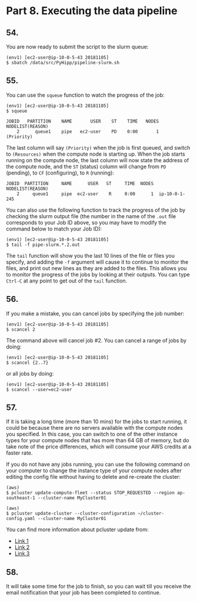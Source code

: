 # Part 8. Executing the data pipeline

## 54.
You are now ready to submit the script to the slurm queue:

```shell
(env1) [ec2-user@ip-10-0-5-43 20181105]
$ sbatch /data/src/PyHipp/pipeline-slurm.sh
```

## 55.
You can use the `squeue` function to watch the progress of the job:

```shell
(env1) [ec2-user@ip-10-0-5-43 20181105]
$ squeue

JOBID   PARTITION    NAME       USER    ST    TIME   NODES  NODELIST(REASON)
    2      queue1    pipe   ec2-user    PD    0:00       1        (Priority)
```

The last column will say `(Priority)` when the job is first queued, and switch to `(Resources)` when the compute node is starting up. When the job starts running on the compute node, the last column will now state the address of the compute node, and the `ST` (status) column will change from `PD` (pending), to `CF` (configuring), to `R` (running):

```shell
JOBID  PARTITION     NAME      USER   ST     TIME  NODES  NODELIST(REASON)
    2     queue1     pipe  ec2-user    R     0:00      1  ip-10-0-1-245
```

You can also use the following function to track the progress of the job by checking the slurm output file (the number in the name of the `.out` file corresponds to your Job ID above, so you may have to modify the command below to match your Job ID):

```shell
(env1) [ec2-user@ip-10-0-5-43 20181105]
$ tail -f pipe-slurm.*.2.out
```

The `tail` function will show you the last 10 lines of the file or files you specify, and adding the `-f` argument will cause it to continue to monitor the files, and print out new lines as they are added to the files. This allows you to monitor the progress of the jobs by looking at their outputs. You can type `Ctrl-C` at any point to get out of the `tail` function.

## 56.
If you make a mistake, you can cancel jobs by specifying the job number:

```shell
(env1) [ec2-user@ip-10-0-5-43 20181105]
$ scancel 2
```

The command above will cancel job #2. You can cancel a range of jobs by doing:

```shell
(env1) [ec2-user@ip-10-0-5-43 20181105]
$ scancel {2..7}
```

or all jobs by doing:

```shell
(env1) [ec2-user@ip-10-0-5-43 20181105]
$ scancel --user=ec2-user
```

## 57.
If it is taking a long time (more than 10 mins) for the jobs to start running, it could be because there are no servers available with the compute nodes you specified. In this case, you can switch to one of the other instance types for your compute nodes that has more than 64 GB of memory, but do take note of the price differences, which will consume your AWS credits at a faster rate.

If you do not have any jobs running, you can use the following command on your computer to change the instance type of your compute nodes after editing the config file without having to delete and re-create the cluster:

```shell
(aws) 
$ pcluster update-compute-fleet --status STOP_REQUESTED --region ap-southeast-1 --cluster-name MyCluster01

(aws) 
$ pcluster update-cluster --cluster-configuration ~/cluster-config.yaml --cluster-name MyCluster01
```

You can find more information about pcluster update from: 
- [Link 1](https://docs.aws.amazon.com/parallelcluster/latest/ug/using-pcluster-update-cluster-v3.html)
- [Link 2](https://docs.aws.amazon.com/parallelcluster/latest/ug/pcluster.update-compute-fleet-v3.html)
- [Link 3](https://docs.aws.amazon.com/parallelcluster/latest/ug/pcluster.update-cluster-v3.html)

## 58.
It will take some time for the job to finish, so you can wait till you receive the email notification that your job has been completed to continue. 
